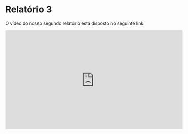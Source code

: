 # Relatório 3
O vídeo do nosso segundo relatório está disposto no seguinte link:

<iframe width="560" height="315" src="https://www.youtube.com/watch?v=DmQ4hRsILiI" frameborder="0" allow="accelerometer; autoplay; clipboard-write; encrypted-media; gyroscope; picture-in-picture" allowfullscreen></iframe>
